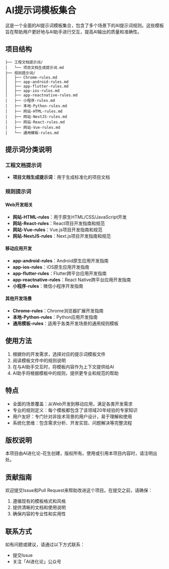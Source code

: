 # AI提示词模板集合

这是一个全面的AI提示词模板集合，包含了多个场景下的AI提示词规则。这些模板旨在帮助用户更好地与AI助手进行交互，提高AI输出的质量和准确性。

## 项目结构

```
├── 工程文档提示词/
│   └── 项目文档生成提示词.md
├── 规则提示词/
│   ├── Chrome-rules.md
│   ├── app-android-rules.md
│   ├── app-flutter-rules.md
│   ├── app-ios-rules.md
│   ├── app-reactnative-rules.md
│   ├── 小程序-rules.md
│   ├── 本地-Python-rules.md
│   ├── 网站-HTML-rules.md
│   ├── 网站-NextJS-rules.md
│   ├── 网站-React-rules.md
│   ├── 网站-Vue-rules.md
│   └── 通用模板-rules.md
```

## 提示词分类说明

### 工程文档提示词
- **项目文档生成提示词**：用于生成标准化的项目文档

### 规则提示词

#### Web开发相关
- **网站-HTML-rules**：用于原生HTML/CSS/JavaScript开发
- **网站-React-rules**：React项目开发指南和规范
- **网站-Vue-rules**：Vue.js项目开发指南和规范
- **网站-NextJS-rules**：Next.js项目开发指南和规范

#### 移动应用开发
- **app-android-rules**：Android原生应用开发指南
- **app-ios-rules**：iOS原生应用开发指南
- **app-flutter-rules**：Flutter跨平台应用开发指南
- **app-reactnative-rules**：React Native跨平台应用开发指南
- **小程序-rules**：微信小程序开发指南

#### 其他开发场景
- **Chrome-rules**：Chrome浏览器扩展开发指南
- **本地-Python-rules**：Python应用开发指南
- **通用模板-rules**：适用于各类开发场景的通用规则模板

## 使用方法

1. 根据你的开发需求，选择对应的提示词模板文件
2. 阅读模板文件中的规则说明
3. 在与AI助手交互时，将模板内容作为上下文提供给AI
4. AI助手将根据模板中的规则，提供更专业和规范的帮助

## 特点

- 全面的场景覆盖：从Web开发到移动应用，满足各类开发需求
- 专业的规则定义：每个模板都包含了该领域20年经验的专家知识
- 用户友好：专门针对非技术背景的用户设计，易于理解和使用
- 系统化思维：包含需求分析、开发实现、问题解决等完整流程

## 版权说明

本项目由AI进化论-花生创建，版权所有。使用或引用本项目内容时，请注明出处。

## 贡献指南

欢迎提交Issue和Pull Request来帮助改进这个项目。在提交之前，请确保：

1. 遵循现有的模板格式和风格
2. 提供清晰的文档和使用说明
3. 确保内容的专业性和实用性

## 联系方式

如有问题或建议，请通过以下方式联系：

- 提交Issue
- 关注「AI进化论」公众号